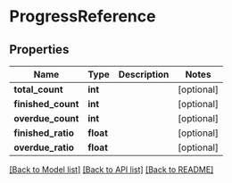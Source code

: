 # ProgressReference

## Properties
Name | Type | Description | Notes
------------ | ------------- | ------------- | -------------
**total_count** | **int** |  | [optional] 
**finished_count** | **int** |  | [optional] 
**overdue_count** | **int** |  | [optional] 
**finished_ratio** | **float** |  | [optional] 
**overdue_ratio** | **float** |  | [optional] 

[[Back to Model list]](../README.md#documentation-for-models) [[Back to API list]](../README.md#documentation-for-api-endpoints) [[Back to README]](../README.md)

